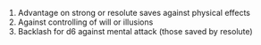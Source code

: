 1. Advantage on strong or resolute saves against physical effects
2. Against controlling of will or illusions
3. Backlash for d6 against mental attack (those saved by resolute)